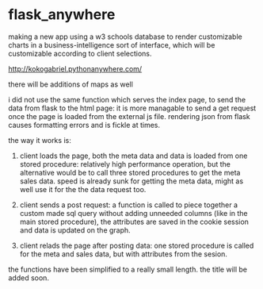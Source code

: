 # flask_anywhere
making a new app using a w3 schools database to render customizable charts in a business-intelligence sort of interface, which will be customizable according to client selections.

http://kokogabriel.pythonanywhere.com/

there will be additions of maps as well

i did not use the same function which serves the index page, to send the data from flask to the html page: it is more managable to send a get request once the page is loaded from the external js file. rendering json from flask causes formatting errors and is fickle at times.

the way it works is:

1. client loads the page, both the meta data and data is loaded from one stored procedure: relatively high performance operation, but the alternative would be to call three stored procedures to get the meta sales data. speed is already sunk for getting the meta data, might as well use it for the the data request too.

2. client sends a post request: a function is called to piece together a custom made sql query without adding unneeded columns (like in the main stored procedure), the attributes are saved in the cookie session and data is updated on the graph.

3. client relads the page after posting data: one stored procedure is called for the meta and sales data, but with attributes from the sesion.

the functions have been simplified to a really small length. the title will be added soon.
